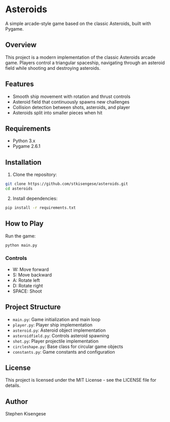 # Asteroids

A simple arcade-style game based on the classic Asteroids, built with Pygame.

## Overview

This project is a modern implementation of the classic Asteroids arcade game. Players control a triangular spaceship, navigating through an asteroid field while shooting and destroying asteroids.

## Features

- Smooth ship movement with rotation and thrust controls
- Asteroid field that continuously spawns new challenges
- Collision detection between shots, asteroids, and player
- Asteroids split into smaller pieces when hit

## Requirements

- Python 3.x
- Pygame 2.6.1

## Installation

1. Clone the repository:
```bash
git clone https://github.com/stkisengese/asteroids.git
cd asteroids
```

2. Install dependencies:
```bash
pip install -r requirements.txt
```

## How to Play

Run the game:
```bash
python main.py
```

### Controls
- W: Move forward
- S: Move backward
- A: Rotate left
- D: Rotate right
- SPACE: Shoot

## Project Structure

- `main.py`: Game initialization and main loop
- `player.py`: Player ship implementation
- `asteroid.py`: Asteroid object implementation
- `asteroidfield.py`: Controls asteroid spawning
- `shot.py`: Player projectile implementation
- `circleshape.py`: Base class for circular game objects
- `constants.py`: Game constants and configuration

## License

This project is licensed under the MIT License - see the LICENSE file for details.

## Author

Stephen Kisengese
